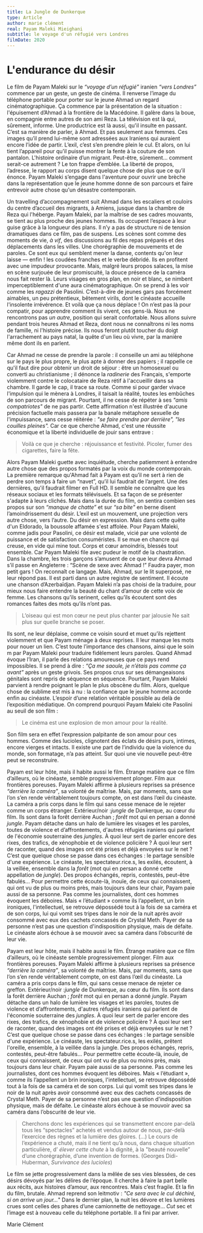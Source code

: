 ```yaml
---
title: La Jungle de Dunkerque 
type: Article 
author: marie clément
real: Payam Maleki Mieighani
subtitle: le voyage d'un réfugié vers Londres
filmDate: 2020
---
```


# L'endurance du désir


Le film de Payam Maleki sur le _“voyage d’un réfugié”_ iranien _“vers Londres”_ commence par un geste, un geste de cinéma. Il renverse l’image du téléphone portable pour porter sur le jeune Ahmad un regard cinématographique. Ça commence par la présentation de la situation : l'épuisement d’Ahmad à la frontière de la Macédoine. Il galère dans la boue, en compagnie entre autres de son ami Reza. La télévision est là qui, sûrement, informe. Une productrice est là aussi, qu'il insulte en passant. C’est sa manière de parler, à Ahmad. Et pas seulement aux femmes. Ces images qu’il prend lui-même sont adressées aux Iraniens qui auraient encore l’idée de partir. L’exil, c’est s’en prendre plein le cul. Et alors, on lui tient l’appareil pour qu’il puisse montrer la fente à la couture de son pantalon. L'histoire ordinaire d’un migrant. Peut-être, sûrement… comment serait-ce autrement ? Le ton frappe d’emblée. La liberté de propos, l’adresse, le rapport au corps disent quelque chose de plus que ce qu’il énonce. Payam Maleki s’engage dans l'aventure pour ouvrir une brèche dans la représentation que le jeune homme donne de son parcours et faire entrevoir autre chose qu'un désastre contemporain. 


Un travelling d’accompagnement suit Ahmad dans les escaliers et couloirs du centre d’accueil des migrants, à Amiens, jusque dans la chambre de Reza qui l'héberge. Payam Maleki, par la maîtrise de ses cadres mouvants, se tient au plus proche des jeunes hommes. Ils occupent l’espace à leur guise grâce à la longueur des plans. Il n’y a pas de structure ni de tension dramatiques dans ce film, pas de suspens. Les scènes sont comme des moments de vie, _à vif_, des discussions au fil des repas préparés et des déplacements dans les villes. Une chorégraphie de mouvements et de paroles. Ce sont eux qui semblent mener la danse, contents qu'on leur laisse — enfin ! les coudées franches et le verbe débridé. Ils en profitent avec une impudeur provocante. Mais, malgré leurs propos salaces, la mise en scène surjouée de leur promiscuité, la douce présence de la caméra nous fait rester là. Leurs visages en gros plan, en noir et blanc, se nimbent imperceptiblement d'une aura cinématographique. On se prend à les voir comme les _ragazzi_ de Pasolini. C’est-à-dire de jeunes gars pas forcément aimables, un peu prétentieux, bêtement virils, dont le cinéaste accueille l'insolente irrévérence. Et voilà que ça nous déplace ! On n’est pas là pour compatir, pour apprendre comment ils vivent, ces gens-là. Nous ne rencontrons pas _un autre_, position qui serait confortable. Nous allons suivre pendant trois heures Ahmad et Reza, dont nous ne connaîtrons ni les noms de famille, ni l'histoire précise. Ils nous feront plutôt toucher du doigt l'arrachement au pays natal, la quête d'un lieu où vivre, par la manière même dont ils en parlent. 


Car Ahmad ne cesse de prendre la parole : il conseille un ami au téléphone sur le pays le plus propre, le plus apte à donner des papiers ; il rappelle ce qu'il faut dire pour obtenir un droit de séjour : être un homosexuel ou converti au christianisme ; il dénonce la _radinerie_ des Français, s'emporte violemment contre le colocataire de Reza rétif à l'accueillir dans sa chambre. Il garde le cap, il trace sa route. Comme si pour garder vivace l'impulsion qui le mènera à Londres, il taisait la réalité, toutes les embûches de son parcours de migrant. Pourtant, il ne cesse de répéter à ses _"amis compatriotes"_ de ne pas partir. Cette affirmation n'est illustrée d'aucune précision factuelle mais passera par la banale métaphore sexuelle de l'impuissance, sans cesse réitérée : _"se faire prendre par derrière", "les couilles pleines"._  Car ce que cherche Ahmad, c'est une réussite économique et la liberté individuelle de jouir sans entrave :
> Voilà ce que je cherche : réjouissance et festivité.
Picoler, fumer des cigarettes, faire la fête.

Alors Payam Maleki guette avec inquiétude, cherche patiemment à entendre autre chose que des propos formatés par la voix du monde contemporain. La première remarque qu'Ahmad fait à Payam est qu’il ne sert à rien de perdre son temps à faire un “navet”, qu’il lui faudrait de l’argent. Une des dernières, qu'il faudrait filmer en Full HD. Il semble ne connaître que les réseaux sociaux et les formats télévisuels. Et sa façon de se présenter s'adapte à leurs clichés. Mais dans la durée du film, on sentira combien ses propos sur son _“manque de chatte”_ et sur _“sa bite"_ en berne disent l’amoindrissement du désir. L’exil est un mouvement, une projection vers autre chose, vers l’autre. Du désir en expression. Mais dans cette quête d'un Eldorado, la boussole affamée s'est affolée. Pour Payam Maleki, comme jadis pour Pasolini, ce désir est malade, vicié par une volonté de puissance et de satisfaction consuméristes. Il se mue en chancre qui creuse, en vide qui mine tout. Corps et cœur amoindris, blessés tout ensemble. Car Payam Maleki file avec pudeur le motif de la chastration. Dans la chambre, les trois garçons s’amusent de ce que leur devra Ahmad s’il passe en Angleterre : “Scène de sexe avec Ahmad !” Faudra payer, mon petit gars ! On reconnaît ce langage. Mais, Ahmad, sur le lit superposé, ne leur répond pas. Il est parti dans un autre registre de sentiment. Il écoute une chanson d’Azerbaïdjan. Payam Maleki n’a pas choisi de la traduire, pour mieux nous faire entendre la beauté du chant d’amour de cette voix de femme. Les chansons qu’ils serinent, celles qu’ils écoutent sont des romances faites des mots qu’ils n’ont pas. 
> L’oiseau qui est mon cœur ne peut plus chanter par jalousie
Ne sait plus sur quelle branche se poser.



Ils sont, ne leur déplaise, comme ce voisin sourd et muet qu’ils rejettent violemment et que Payam ménage à deux reprises. Il leur manque les mots pour nouer un lien. C’est toute l’importance des chansons, ainsi que le soin m par Payam Maleki pour traduire fidèlement leurs paroles. Quand Ahmad évoque l’Iran, il parle des relations amoureuses que ce pays rend impossibles. Il se prend à dire : _“Ça me saoule, je n’étais pas comme ça avant”_ après un geste grivois. Ses propos crus sur ses démangeaisons génitales sont repris de séquence en séquence. Pourtant, Payam Maleki parvient à rendre poignant le plan le plus obscène du film. Alors, quelque chose de sublime est mis à nu : la confiance que le jeune homme accorde enfin au cinéaste. L’espoir d’une relation véritable possible au delà de l’exposition médiatique. On comprend pourquoi Payam Maleki cite Pasolini au seuil de son film :
> Le cinéma est une explosion de mon amour pour la réalité. 



Son film sera en effet l’expression palpitante de son amour pour ces hommes. Comme des lucioles, clignotent des éclats de désirs purs, intimes, encore vierges et intacts. Il existe une part de l’individu que la violence du monde, son formatage, n’a pas atteint. Sur quoi une vie nouvelle peut-être peut se reconstruire.

Payam est leur hôte, mais il habite aussi le film. Étrange matière que ce film d’ailleurs, où le cinéaste, semble progressivement plonger. Film aux frontières poreuses. Payam Maleki affirme à plusieurs reprises sa présence _“derrière la caméra”_, sa volonté de maîtrise. Mais, par moments, sans que l’on s’en rende véritablement toujours compte, on est dans l’œil du cinéaste. La caméra a pris corps dans le film qui sans cesse menace de le rejeter comme un corps étranger. Extérieur/noir :_jungle_ de Dunkerque, au cœur du film. Ils sont dans la forêt derrière Auchan ; _forêt_ mot qui en persan a donné _jungle_. Payam détache dans un halo de lumière les visages et les paroles, toutes de violence et d’affrontements, d'autres réfugiés iraniens qui parlent de l'économie souterraine des _jungles_. À quoi leur sert de parler encore des rixes, des trafics, de xénophobie et de violence policière  ? À quoi leur sert de raconter, quand des images ont été prises et déjà envoyées sur le net ? C’est que quelque chose se passe dans ces échanges : le partage sensible d'une expérience. Le cinéaste, les spectateur.rice.s, les exilés, écoutent, à la veillée, ensemble dans la _forêt_ (mot qui en persan a donné cette appellation de _jungle_). Des propos échangés, repris, contestés, peut-être fabulés... Pour permettre cette écoute-là, inouïe, de ceux qui connaissent, qui ont vu de plus ou moins près, mais toujours dans leur chair, Payam paie aussi de sa personne. Pas comme les journalistes, dont ces hommes évoquent les déboires. Mais « l’étudiant » comme ils l’appellent, un brin ironiques, l'intellectuel, se retrouve dépossédé tout à la fois de sa caméra et de son corps, lui qui vomit ses tripes dans le noir de la nuit après avoir consommé avec eux des cachets concassés de Crystal Meth. Payer de sa personne n’est pas une question d'indisposition physique, mais de défaite. Le cinéaste alors échoue à se mouvoir avec sa caméra dans l’obscurité de leur vie.

 Payam est leur hôte, mais il habite aussi le film. Étrange matière que ce film d’ailleurs, où le cinéaste semble progressivement plonger. Film aux frontières poreuses. Payam Maleki affirme à plusieurs reprises sa présence _“derrière la caméra”_, sa volonté de maîtrise. Mais, par moments, sans que l’on s’en rende véritablement compte, on est dans l’œil du cinéaste. La caméra a pris corps dans le film, qui sans cesse menace de rejeter ce greffon. Extérieur/noir :_jungle_ de Dunkerque, au cœur du film. Ils sont dans la forêt derrière Auchan ; _forêt_ mot qui en persan a donné _jungle_. Payam détache dans un halo de lumière les visages et les paroles, toutes de violence et d’affrontements, d'autres réfugiés iraniens qui parlent de l'économie souterraine des _jungles_. À quoi leur sert de parler encore des rixes, des trafics, de xénophobie et de violence policière  ? À quoi leur sert de raconter, quand des images ont été prises et déjà envoyées sur le net ? C’est que quelque chose se passe dans ces échanges : le partage sensible d'une expérience. Le cinéaste, les spectateur.rice.s, les exilés, prêtent l'oreille, ensemble, à la veillée dans la jungle. Des propos échangés, repris, contestés, peut-être fabulés… Pour permettre cette écoute-là, inouïe, de ceux qui connaissent, de ceux qui ont vu de plus ou moins près, mais toujours dans leur chair. Payam paie aussi de sa personne. Pas comme les journalistes, dont ces hommes évoquent les déboires. Mais « l’étudiant », comme ils l’appellent un brin ironiques, l'intellectuel, se retrouve dépossédé tout à la fois de sa caméra et de son corps. Lui qui vomit ses tripes dans le noir de la nuit après avoir consommé avec eux des cachets concassés de Crystal Meth. Payer de sa personne n’est pas une question d'indisposition physique, mais de défaite. Le cinéaste alors échoue à se mouvoir avec sa caméra dans l’obscurité de leur vie.

 > Cherchons donc les expériences qui se transmettent encore par-delà tous les “spectacles” achetés et vendus autour de nous, par-delà l’exercice des règnes et la lumière des gloires. (...) Le cours de l’expérience a chuté, mais il ne tient qu’à nous, dans chaque situation particulière, d’ _élever cette chute_ à la dignité, à la "beauté nouvelle” d’une chorégraphie, d’une invention de formes. (Georges Didi-Huberman, _Survivance des lucioles_)


Le film se jette progressivement dans la mêlée de ses vies blessées, de ces désirs dévoyés par les délires de l’époque. Il cherche à faire la part belle aux récits, aux histoires d’amour, aux rencontres. Mais c’est fragile. Et la fin du film, brutale. Ahmad reprend son leitmotiv : _"Ce sera avec le cul déchiré, si on arrive un jour…_" Dans le dernier plan, la nuit les dévore et les lumières crues sont celles des phares d’une camionnette de nettoyage… _Cut_ sec et l’image est à nouveau celle du téléphone portable. Il a fini par arriver.

Marie Clément


